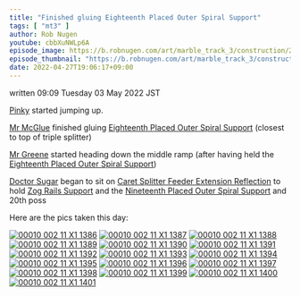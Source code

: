 ```yaml
---
title: "Finished gluing Eighteenth Placed Outer Spiral Support"
tags: [ "mt3" ]
author: Rob Nugen
youtube: cbbXuNWLp6A
episode_image: https://b.robnugen.com/art/marble_track_3/construction/2022/2022_apr_27_or_so_mr_mcglue_finished_18poss.jpg
episode_thumbnail: "https://b.robnugen.com/art/marble_track_3/construction/2022/thumbs/2022_apr_27_or_so_mr_mcglue_finished_18poss.jpg"
date: 2022-04-27T19:06:17+09:00
---
```


<div class="note">written 09:09 Tuesday 03 May 2022 JST</div>

[Pinky](/workers/pinky/) started jumping up.

[Mr McGlue](/workers/mr_mcglue/)
finished gluing
[Eighteenth Placed Outer Spiral Support](/parts/eighteenth-placed-outer-spiral-support/)
(closest to top of triple splitter)

[Mr Greene](/workers/mr_greene/)
started heading down the middle ramp (after having held the
[Eighteenth Placed Outer Spiral Support](/parts/eighteenth-placed-outer-spiral-support/))

[Doctor Sugar](/workers/dr_sugar/)
began to sit on
[Caret Splitter Feeder Extension Reflection](/parts/caret-splitter-feeder-extension-reflection/)
to hold
[Zog Rails Support](/parts/zog-rails-support/)
and the [Nineteenth Placed Outer Spiral Support](/parts/nineteenth-placed-outer-spiral-support/)
and 20th poss

Here are the pics taken this day:

[![00010 002 11 X1 1386](//b.robnugen.com/art/marble_track_3/frames/2022/thumbs/00010_002_11_X1_1386.jpg)](//b.robnugen.com/art/marble_track_3/frames/2022/00010_002_11_X1_1386.jpg)
[![00010 002 11 X1 1387](//b.robnugen.com/art/marble_track_3/frames/2022/thumbs/00010_002_11_X1_1387.jpg)](//b.robnugen.com/art/marble_track_3/frames/2022/00010_002_11_X1_1387.jpg)
[![00010 002 11 X1 1388](//b.robnugen.com/art/marble_track_3/frames/2022/thumbs/00010_002_11_X1_1388.jpg)](//b.robnugen.com/art/marble_track_3/frames/2022/00010_002_11_X1_1388.jpg)
[![00010 002 11 X1 1389](//b.robnugen.com/art/marble_track_3/frames/2022/thumbs/00010_002_11_X1_1389.jpg)](//b.robnugen.com/art/marble_track_3/frames/2022/00010_002_11_X1_1389.jpg)
[![00010 002 11 X1 1390](//b.robnugen.com/art/marble_track_3/frames/2022/thumbs/00010_002_11_X1_1390.jpg)](//b.robnugen.com/art/marble_track_3/frames/2022/00010_002_11_X1_1390.jpg)
[![00010 002 11 X1 1391](//b.robnugen.com/art/marble_track_3/frames/2022/thumbs/00010_002_11_X1_1391.jpg)](//b.robnugen.com/art/marble_track_3/frames/2022/00010_002_11_X1_1391.jpg)
[![00010 002 11 X1 1392](//b.robnugen.com/art/marble_track_3/frames/2022/thumbs/00010_002_11_X1_1392.jpg)](//b.robnugen.com/art/marble_track_3/frames/2022/00010_002_11_X1_1392.jpg)
[![00010 002 11 X1 1393](//b.robnugen.com/art/marble_track_3/frames/2022/thumbs/00010_002_11_X1_1393.jpg)](//b.robnugen.com/art/marble_track_3/frames/2022/00010_002_11_X1_1393.jpg)
[![00010 002 11 X1 1394](//b.robnugen.com/art/marble_track_3/frames/2022/thumbs/00010_002_11_X1_1394.jpg)](//b.robnugen.com/art/marble_track_3/frames/2022/00010_002_11_X1_1394.jpg)
[![00010 002 11 X1 1395](//b.robnugen.com/art/marble_track_3/frames/2022/thumbs/00010_002_11_X1_1395.jpg)](//b.robnugen.com/art/marble_track_3/frames/2022/00010_002_11_X1_1395.jpg)
[![00010 002 11 X1 1396](//b.robnugen.com/art/marble_track_3/frames/2022/thumbs/00010_002_11_X1_1396.jpg)](//b.robnugen.com/art/marble_track_3/frames/2022/00010_002_11_X1_1396.jpg)
[![00010 002 11 X1 1397](//b.robnugen.com/art/marble_track_3/frames/2022/thumbs/00010_002_11_X1_1397.jpg)](//b.robnugen.com/art/marble_track_3/frames/2022/00010_002_11_X1_1397.jpg)
[![00010 002 11 X1 1398](//b.robnugen.com/art/marble_track_3/frames/2022/thumbs/00010_002_11_X1_1398.jpg)](//b.robnugen.com/art/marble_track_3/frames/2022/00010_002_11_X1_1398.jpg)
[![00010 002 11 X1 1399](//b.robnugen.com/art/marble_track_3/frames/2022/thumbs/00010_002_11_X1_1399.jpg)](//b.robnugen.com/art/marble_track_3/frames/2022/00010_002_11_X1_1399.jpg)
[![00010 002 11 X1 1400](//b.robnugen.com/art/marble_track_3/frames/2022/thumbs/00010_002_11_X1_1400.jpg)](//b.robnugen.com/art/marble_track_3/frames/2022/00010_002_11_X1_1400.jpg)
[![00010 002 11 X1 1401](//b.robnugen.com/art/marble_track_3/frames/2022/thumbs/00010_002_11_X1_1401.jpg)](//b.robnugen.com/art/marble_track_3/frames/2022/00010_002_11_X1_1401.jpg)

